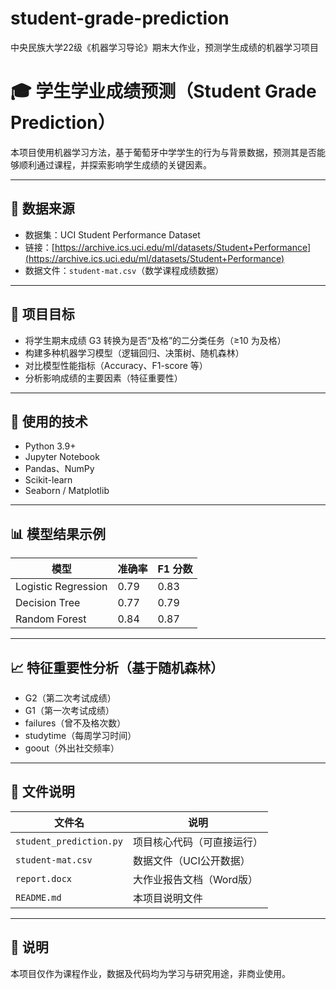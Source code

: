 # student-grade-prediction
中央民族大学22级《机器学习导论》期末大作业，预测学生成绩的机器学习项目

# 🎓 学生学业成绩预测（Student Grade Prediction）

本项目使用机器学习方法，基于葡萄牙中学学生的行为与背景数据，预测其是否能够顺利通过课程，并探索影响学生成绩的关键因素。

---

## 📁 数据来源

- 数据集：UCI Student Performance Dataset  
- 链接：[https://archive.ics.uci.edu/ml/datasets/Student+Performance](https://archive.ics.uci.edu/ml/datasets/Student+Performance)  
- 数据文件：`student-mat.csv`（数学课程成绩数据）

---

## 🎯 项目目标

- 将学生期末成绩 G3 转换为是否“及格”的二分类任务（≥10 为及格）
- 构建多种机器学习模型（逻辑回归、决策树、随机森林）
- 对比模型性能指标（Accuracy、F1-score 等）
- 分析影响成绩的主要因素（特征重要性）

---

## 🔧 使用的技术

- Python 3.9+
- Jupyter Notebook
- Pandas、NumPy
- Scikit-learn
- Seaborn / Matplotlib

---

## 📊 模型结果示例

| 模型 | 准确率 | F1 分数 |
|------|--------|---------|
| Logistic Regression | 0.79 | 0.83 |
| Decision Tree        | 0.77 | 0.79 |
| Random Forest        | 0.84 | 0.87 |

---

## 📈 特征重要性分析（基于随机森林）

- G2（第二次考试成绩）
- G1（第一次考试成绩）
- failures（曾不及格次数）
- studytime（每周学习时间）
- goout（外出社交频率）

---

## 📁 文件说明

| 文件名 | 说明 |
|--------|------|
| `student_prediction.py` | 项目核心代码（可直接运行） |
| `student-mat.csv`          | 数据文件（UCI公开数据）     |
| `report.docx`              | 大作业报告文档（Word版）   |
| `README.md`                | 本项目说明文件               |

---

## 📌 说明

本项目仅作为课程作业，数据及代码均为学习与研究用途，非商业使用。


